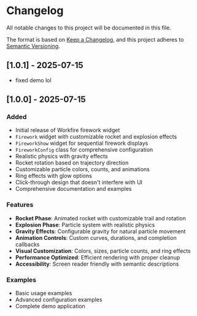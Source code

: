 # Changelog

All notable changes to this project will be documented in this file.

The format is based on [Keep a Changelog](https://keepachangelog.com/en/1.0.0/),
and this project adheres to [Semantic Versioning](https://semver.org/spec/v2.0.0.html).

## [1.0.1] - 2025-07-15
- fixed demo lol

## [1.0.0] - 2025-07-15

### Added
- Initial release of Workfire firework widget
- `Firework` widget with customizable rocket and explosion effects
- `FireworkShow` widget for sequential firework displays
- `FireworkConfig` class for comprehensive configuration
- Realistic physics with gravity effects
- Rocket rotation based on trajectory direction
- Customizable particle colors, counts, and animations
- Ring effects with glow options
- Click-through design that doesn't interfere with UI
- Comprehensive documentation and examples

### Features
- **Rocket Phase**: Animated rocket with customizable trail and rotation
- **Explosion Phase**: Particle system with realistic physics
- **Gravity Effects**: Configurable gravity for natural particle movement
- **Animation Controls**: Custom curves, durations, and completion callbacks
- **Visual Customization**: Colors, sizes, particle counts, and ring effects
- **Performance Optimized**: Efficient rendering with proper cleanup
- **Accessibility**: Screen reader friendly with semantic descriptions

### Examples
- Basic usage examples
- Advanced configuration examples
- Complete demo application
